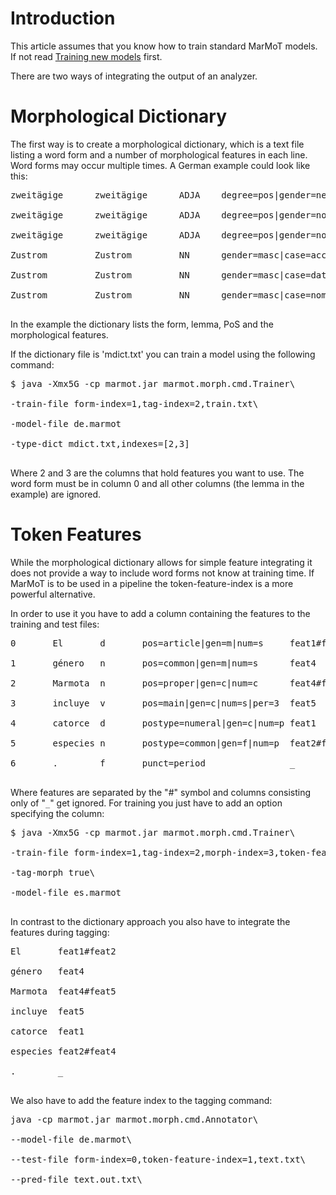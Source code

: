 # Introduction #

This article assumes that you know how to train standard MarMoT models.
If not read [Training new models](marmotTraining.md) first.

There are two ways of integrating the output of an analyzer.

# Morphological Dictionary #

The first way is to create a morphological dictionary, which is a text file listing a word form and a number of morphological features in each line. Word forms may occur multiple times. A German example could look like this:

<pre>
zweitägige      zweitägige      ADJA    degree=pos|gender=neut|case=nom|number=sg<br>
zweitägige      zweitägige      ADJA    degree=pos|gender=noGend|case=acc|number=pl<br>
zweitägige      zweitägige      ADJA    degree=pos|gender=noGend|case=nom|number=pl<br>
Zustrom         Zustrom         NN      gender=masc|case=acc|number=sg<br>
Zustrom         Zustrom         NN      gender=masc|case=dat|number=sg<br>
Zustrom         Zustrom         NN      gender=masc|case=nom|number=sg<br>
</pre>

In the example the dictionary lists the form, lemma, PoS and the morphological features.

If the dictionary file is 'mdict.txt' you can train a model using the following command:

<pre>
$ java -Xmx5G -cp marmot.jar marmot.morph.cmd.Trainer\<br>
-train-file form-index=1,tag-index=2,train.txt\<br>
-model-file de.marmot<br>
-type-dict mdict.txt,indexes=[2,3]<br>
</pre>

Where 2 and 3 are the columns that hold features you want to use.
The word form must be in column 0 and all other columns (the lemma in the example) are ignored.

# Token Features #

While the morphological dictionary allows for simple feature integrating it does not provide a way to include word forms not know at training time. If MarMoT is to be used in a pipeline the token-feature-index is a more powerful alternative.

In order to use it you have to add a column containing the features to the training and test files:

<pre>
0       El       d       pos=article|gen=m|num=s     feat1#feat2<br>
1       género   n       pos=common|gen=m|num=s      feat4<br>
2       Marmota  n       pos=proper|gen=c|num=c      feat4#feat5<br>
3       incluye  v       pos=main|gen=c|num=s|per=3  feat5<br>
4       catorce  d       postype=numeral|gen=c|num=p feat1<br>
5       especies n       postype=common|gen=f|num=p  feat2#feat4<br>
6       .        f       punct=period                _<br>
</pre>

Where features are separated by the "#" symbol and columns consisting only of "`_`" get ignored. For training you just have to add an option specifying the column:

<pre>
$ java -Xmx5G -cp marmot.jar marmot.morph.cmd.Trainer\<br>
-train-file form-index=1,tag-index=2,morph-index=3,token-feature-index=4,train.txt\<br>
-tag-morph true\<br>
-model-file es.marmot<br>
</pre>

In contrast to the dictionary approach you also have to integrate the features during tagging:

<pre>
El       feat1#feat2<br>
género   feat4<br>
Marmota  feat4#feat5<br>
incluye  feat5<br>
catorce  feat1<br>
especies feat2#feat4<br>
.        _<br>
</pre>

We also have to add the feature index to the tagging command:

<pre>
java -cp marmot.jar marmot.morph.cmd.Annotator\<br>
--model-file de.marmot\<br>
--test-file form-index=0,token-feature-index=1,text.txt\<br>
--pred-file text.out.txt\<br>
</pre>
